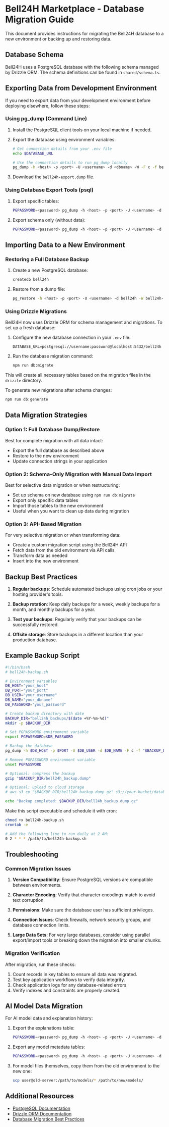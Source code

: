 # Bell24H Marketplace - Database Migration Guide

This document provides instructions for migrating the Bell24H database to a new environment or backing up and restoring data.

## Database Schema

Bell24H uses a PostgreSQL database with the following schema managed by Drizzle ORM. The schema definitions can be found in `shared/schema.ts`.

## Exporting Data from Development Environment

If you need to export data from your development environment before deploying elsewhere, follow these steps:

### Using pg_dump (Command Line)

1. Install the PostgreSQL client tools on your local machine if needed.

2. Export the database using environment variables:
   ```bash
   # Get connection details from your .env file
   echo $DATABASE_URL
   
   # Use the connection details to run pg_dump locally
   pg_dump -h <host> -p <port> -U <username> -d <dbname> -W -F c -f bell24h-export.dump
   ```

3. Download the `bell24h-export.dump` file.

### Using Database Export Tools (psql)

1. Export specific tables:
   ```bash
   PGPASSWORD=<password> pg_dump -h <host> -p <port> -U <username> -d <dbname> -t <table_name> -F c -f <table_name>.dump
   ```

2. Export schema only (without data):
   ```bash
   PGPASSWORD=<password> pg_dump -h <host> -p <port> -U <username> -d <dbname> --schema-only -f schema.sql
   ```

## Importing Data to a New Environment

### Restoring a Full Database Backup

1. Create a new PostgreSQL database:
   ```bash
   createdb bell24h
   ```

2. Restore from a dump file:
   ```bash
   pg_restore -h <host> -p <port> -U <username> -d bell24h -W bell24h-export.dump
   ```

### Using Drizzle Migrations

Bell24H now uses Drizzle ORM for schema management and migrations. To set up a fresh database:

1. Configure the new database connection in your `.env` file:
   ```
   DATABASE_URL=postgresql://username:password@localhost:5432/bell24h
   ```

2. Run the database migration command:
   ```bash
   npm run db:migrate
   ```

This will create all necessary tables based on the migration files in the `drizzle` directory.

To generate new migrations after schema changes:

```bash
npm run db:generate
```

## Data Migration Strategies

### Option 1: Full Database Dump/Restore

Best for complete migration with all data intact:
- Export the full database as described above
- Restore to the new environment
- Update connection strings in your application

### Option 2: Schema-Only Migration with Manual Data Import

Best for selective data migration or when restructuring:
- Set up schema on new database using `npm run db:migrate`
- Export only specific data tables
- Import those tables to the new environment
- Useful when you want to clean up data during migration

### Option 3: API-Based Migration

For very selective migration or when transforming data:
- Create a custom migration script using the Bell24H API
- Fetch data from the old environment via API calls
- Transform data as needed
- Insert into the new environment

## Backup Best Practices

1. **Regular backups**: Schedule automated backups using cron jobs or your hosting provider's tools.

2. **Backup rotation**: Keep daily backups for a week, weekly backups for a month, and monthly backups for a year.

3. **Test your backups**: Regularly verify that your backups can be successfully restored.

4. **Offsite storage**: Store backups in a different location than your production database.

## Example Backup Script

```bash
#!/bin/bash
# bell24h-backup.sh

# Environment variables
DB_HOST="your_host"
DB_PORT="your_port"
DB_USER="your_username"
DB_NAME="your_dbname"
DB_PASSWORD="your_password"

# Create backup directory with date
BACKUP_DIR="bell24h_backups/$(date +%Y-%m-%d)"
mkdir -p $BACKUP_DIR

# Set PGPASSWORD environment variable
export PGPASSWORD=$DB_PASSWORD

# Backup the database
pg_dump -h $DB_HOST -p $PORT -U $DB_USER -d $DB_NAME -F c -f "$BACKUP_DIR/bell24h_backup.dump"

# Remove PGPASSWORD environment variable
unset PGPASSWORD

# Optional: compress the backup
gzip "$BACKUP_DIR/bell24h_backup.dump"

# Optional: upload to cloud storage
# aws s3 cp "$BACKUP_DIR/bell24h_backup.dump.gz" s3://your-bucket/database-backups/

echo "Backup completed: $BACKUP_DIR/bell24h_backup.dump.gz"
```

Make this script executable and schedule it with cron:
```bash
chmod +x bell24h-backup.sh
crontab -e

# Add the following line to run daily at 2 AM:
0 2 * * * /path/to/bell24h-backup.sh
```

## Troubleshooting

### Common Migration Issues

1. **Version Compatibility**: Ensure PostgreSQL versions are compatible between environments.

2. **Character Encoding**: Verify that character encodings match to avoid text corruption.

3. **Permissions**: Make sure the database user has sufficient privileges.

4. **Connection Issues**: Check firewalls, network security groups, and database connection limits.

5. **Large Data Sets**: For very large databases, consider using parallel export/import tools or breaking down the migration into smaller chunks.

### Migration Verification

After migration, run these checks:

1. Count records in key tables to ensure all data was migrated.
2. Test key application workflows to verify data integrity.
3. Check application logs for any database-related errors.
4. Verify indexes and constraints are properly created.

## AI Model Data Migration

For AI model data and explanation history:

1. Export the explanations table:
   ```bash
   PGPASSWORD=<password> pg_dump -h <host> -p <port> -U <username> -d <dbname> -t explanations -F c -f explanations.dump
   ```

2. Export any model metadata tables:
   ```bash
   PGPASSWORD=<password> pg_dump -h <host> -p <port> -U <username> -d <dbname> -t model_metadata -F c -f model_metadata.dump
   ```

3. For model files themselves, copy them from the old environment to the new one:
   ```bash
   scp user@old-server:/path/to/models/* /path/to/new/models/
   ```

## Additional Resources

- [PostgreSQL Documentation](https://www.postgresql.org/docs/)
- [Drizzle ORM Documentation](https://orm.drizzle.team/docs/overview)
- [Database Migration Best Practices](https://www.percona.com/blog/2020/07/20/postgresql-migration-best-practices/)
